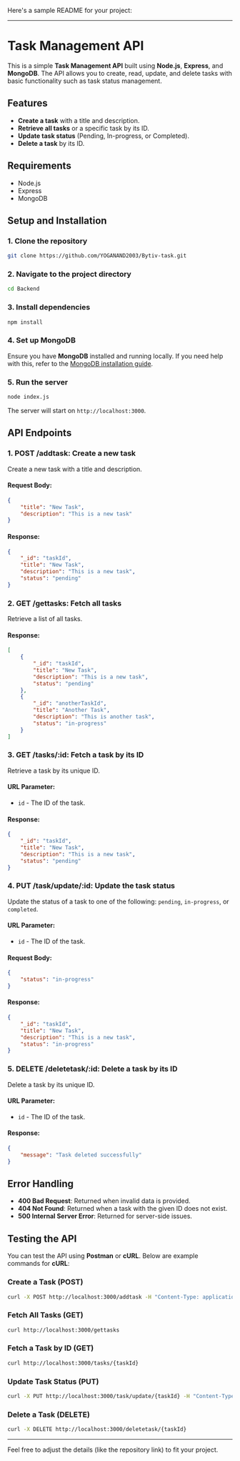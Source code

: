 Here's a sample README for your project:

---

# Task Management API

This is a simple **Task Management API** built using **Node.js**, **Express**, and **MongoDB**. The API allows you to create, read, update, and delete tasks with basic functionality such as task status management.

## Features
- **Create a task** with a title and description.
- **Retrieve all tasks** or a specific task by its ID.
- **Update task status** (Pending, In-progress, or Completed).
- **Delete a task** by its ID.

## Requirements
- Node.js
- Express
- MongoDB

## Setup and Installation

### 1. Clone the repository
```bash
git clone https://github.com/YOGANAND2003/Bytiv-task.git
```

### 2. Navigate to the project directory
```bash
cd Backend
```

### 3. Install dependencies
```bash
npm install
```

### 4. Set up MongoDB
Ensure you have **MongoDB** installed and running locally. If you need help with this, refer to the [MongoDB installation guide](https://docs.mongodb.com/manual/installation/).

### 5. Run the server
```bash
node index.js
```
The server will start on `http://localhost:3000`.

## API Endpoints

### 1. **POST /addtask**: Create a new task
Create a new task with a title and description.

#### Request Body:
```json
{
    "title": "New Task",
    "description": "This is a new task"
}
```

#### Response:
```json
{
    "_id": "taskId",
    "title": "New Task",
    "description": "This is a new task",
    "status": "pending"
}
```

### 2. **GET /gettasks**: Fetch all tasks
Retrieve a list of all tasks.

#### Response:
```json
[
    {
        "_id": "taskId",
        "title": "New Task",
        "description": "This is a new task",
        "status": "pending"
    },
    {
        "_id": "anotherTaskId",
        "title": "Another Task",
        "description": "This is another task",
        "status": "in-progress"
    }
]
```

### 3. **GET /tasks/:id**: Fetch a task by its ID
Retrieve a task by its unique ID.

#### URL Parameter:
- `id` - The ID of the task.

#### Response:
```json
{
    "_id": "taskId",
    "title": "New Task",
    "description": "This is a new task",
    "status": "pending"
}
```

### 4. **PUT /task/update/:id**: Update the task status
Update the status of a task to one of the following: `pending`, `in-progress`, or `completed`.

#### URL Parameter:
- `id` - The ID of the task.

#### Request Body:
```json
{
    "status": "in-progress"
}
```

#### Response:
```json
{
    "_id": "taskId",
    "title": "New Task",
    "description": "This is a new task",
    "status": "in-progress"
}
```

### 5. **DELETE /deletetask/:id**: Delete a task by its ID
Delete a task by its unique ID.

#### URL Parameter:
- `id` - The ID of the task.

#### Response:
```json
{
    "message": "Task deleted successfully"
}
```

## Error Handling
- **400 Bad Request**: Returned when invalid data is provided.
- **404 Not Found**: Returned when a task with the given ID does not exist.
- **500 Internal Server Error**: Returned for server-side issues.

## Testing the API

You can test the API using **Postman** or **cURL**. Below are example commands for **cURL**:

### Create a Task (POST)
```bash
curl -X POST http://localhost:3000/addtask -H "Content-Type: application/json" -d '{"title": "New Task", "description": "This is a new task"}'
```

### Fetch All Tasks (GET)
```bash
curl http://localhost:3000/gettasks
```

### Fetch a Task by ID (GET)
```bash
curl http://localhost:3000/tasks/{taskId}
```

### Update Task Status (PUT)
```bash
curl -X PUT http://localhost:3000/task/update/{taskId} -H "Content-Type: application/json" -d '{"status": "in-progress"}'
```

### Delete a Task (DELETE)
```bash
curl -X DELETE http://localhost:3000/deletetask/{taskId}
```


---

Feel free to adjust the details (like the repository link) to fit your project.
